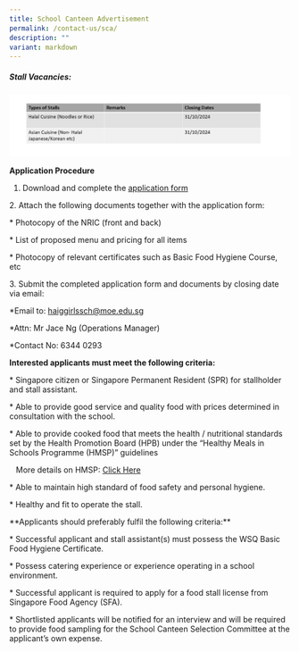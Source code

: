 ```yaml
---
title: School Canteen Advertisement
permalink: /contact-us/sca/
description: ""
variant: markdown
---
```

##### Stall Vacancies:

![](/images/canteen_advert_for_Oct_2024.jpg)

**Application Procedure**

1. Download and complete the [application form](https://www.haiggirls.moe.edu.sg/files/2023%20canteen%20application%20form.pdf)

2\. Attach the following documents together with the application form:

\* Photocopy of the NRIC (front and back)

\* List of proposed menu and pricing for all items

\* Photocopy of relevant certificates such as Basic Food Hygiene Course, etc

3\. Submit the completed application form and documents by closing date via email:

\*Email to: [haiggirlssch@moe.edu.sg](mailto:haiggirlssch@moe.edu.sg)

\*Attn: Mr Jace Ng (Operations Manager)

\*Contact No: 6344 0293

**Interested applicants must meet the following criteria:**

\* Singapore citizen or Singapore Permanent Resident (SPR) for stallholder and stall assistant.

\* Able to provide good service and quality food with prices determined in consultation with the school.

\* Able to provide cooked food that meets the health / nutritional standards set by the Health Promotion Board (HPB) under the “Healthy Meals in Schools Programme (HMSP)” guidelines

   More details on HMSP: [Click Here](https://hpb.gov.sg/schools/school-programmes/healthy-meals-in-schools-programme)

\* Able to maintain high standard of food safety and personal hygiene.

\* Healthy and fit to operate the stall.

\*\*Applicants should preferably fulfil the following criteria:\*\*

\* Successful applicant and stall assistant(s) must possess the WSQ Basic Food Hygiene Certificate.

\* Possess catering experience or experience operating in a school environment.

\* Successful applicant is required to apply for a food stall license from Singapore Food Agency (SFA).

\* Shortlisted applicants will be notified for an interview and will be required to provide food sampling for the School Canteen Selection Committee at the applicant’s own expense.